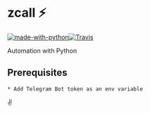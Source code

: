 # zcall ⚡

[![made-with-python](https://img.shields.io/badge/Made%20with-Python-1f425f.svg)](https://www.python.org/)[![Travis](https://travis-ci.com/dopewind/zcall.svg?branch=main)](https://travis-ci.com/github/dopewind/zcall)

Automation with Python

## Prerequisites

    * Add Telegram Bot token as an env variable

✌
